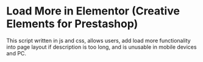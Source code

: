 # Load More in Elementor (Creative Elements for Prestashop)  

This script written in js and css, allows users, add load more functionality into page layout if description is too long, and is unusable in mobile devices and PC.
